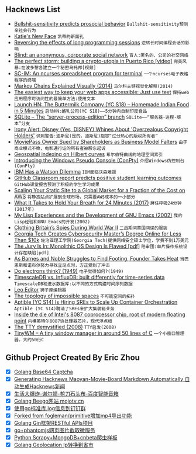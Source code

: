 ## Hacknews List


- [Bullshit-sensitivity predicts prosocial behavior](http://journals.plos.org/plosone/article?id=10.1371/journal.pone.0201474)  `Bullshit-sensitivity预测亲社会行为`
- [Katie&#39;s New Face](https://www.nationalgeographic.com/magazine/2018/09/face-transplant-katie-stubblefield-story-identity-surgery-science/)  `凯蒂的新面孔`
- [Reversing the effects of long programming sessions](https://www.poppastring.com/blog/ReversingTheEffectsOfLongProgrammingSessions.aspx)  `逆转长时间编程会话的影响`
- [Blind: an anonymous, corporate social network](https://techcrunch.com/2018/08/11/blind-loyalty/)  `盲人:匿名的、公司的社交网络`
- [The perfect storm: building a crypto-utopia in Puerto Rico [video]](https://www.theguardian.com/changingmediasummit/video/2018/aug/09/the-perfect-storm-building-a-crypto-utopia-in-puerto-rico-video)  `完美风暴:在波多黎各建立一个秘密乌托邦[视频]`
- [SC-IM: An ncurses spreadsheet program for terminal](https://github.com/andmarti1424/sc-im)  `一个ncurses电子表格程序的终端`
- [Markov Chains Explained Visually (2014)](http://setosa.io/ev/markov-chains/)  `马尔科夫链视觉化解释(2014)`
- [The easiest way to keep your web apps accessible: Just use text](https://blog.logrocket.com/the-easiest-way-to-keep-your-web-apps-accessible-c2b57506cc2a)  `保持web应用程序可访问性的最简单方法:使用文本`
- [Launch HN: The Buttermilk  Company (YC S18) – Homemade Indian Food in 5 Minutes](item?id=17767789)  `启动HN:酪乳公司(YC S18)——5分钟内自制印度食品`
- [SQLite – The “server-process-edition” branch](https://sqlite.org/src/artifact/0c6bc6f55191b690)  `SQLite——“服务器-进程-版本”分支`
- [Irony Alert: Disney (Yes, DISNEY) Whines About &#39;Overzealous Copyright Holders&#39;](https://www.techdirt.com/articles/20180815/01040040434/irony-alert-disney-yes-disney-whines-about-overzealous-copyright-holders.shtml)  `讽刺警告:迪斯尼(是的，迪斯尼)抱怨“过分热心的版权所有者”`
- [MoviePass Owner Sued by Shareholders as Business Model Falters](https://www.bloomberg.com/news/articles/2018-08-15/moviepass-owner-sued-by-shareholders-as-business-model-falters)  `由于商业模式不稳，电影通行证的所有者被股东起诉`
- [Geospatial indexing on Hilbert curves](https://blog.zen.ly/geospatial-indexing-on-hilbert-curves-2379b929addc)  `希尔伯特曲线的地理空间索引`
- [Introducing the Windows Pseudo Console (ConPty)](https://blogs.msdn.microsoft.com/commandline/2018/08/02/windows-command-line-introducing-the-windows-pseudo-console-conpty/)  `介绍Windows伪控制台(ConPty)`
- [IBM Has a Watson Dilemma](https://www.wsj.com/articles/ibm-bet-billions-that-watson-could-improve-cancer-treatment-it-hasnt-worked-1533961147)  `IBM面临沃森难题`
- [GitHub Classroom report predicts positive student learning outcomes](https://blog.github.com/2018-08-15-classroom-report-predicts-positive-student-learning-outcomes/)  `GitHub课堂报告预测了积极的学生学习成果`
- [Scaling Your Static Site to a Global Market for a Fraction of the Cost on AWS](https://medium.com/@elliot_f/scaling-your-static-site-to-a-global-market-for-a-fraction-of-the-cost-on-aws-12d23f30f877)  `将静态站点扩展到全球市场，只需要AWS成本的一小部分`
- [What It Takes to Hold Your Breath for 24 Minutes (2017)](https://www.wired.com/story/what-it-takes-to-hold-your-breath-for-24-minutes-yeah-its-a-thing/)  `屏住呼吸24分钟(2017年)`
- [My Lisp Experiences and the Development of GNU Emacs (2002)](https://www.gnu.org/gnu/rms-lisp.en.html)  `我的Lisp经验和GNU Emacs的开发(2002)`
- [Clothing Britain’s Spies During World War II](https://daily.jstor.org/clothing-britains-spies-wwii/)  `二战期间英国间谍的服装`
- [Georgia Tech Creates Cybersecurity Master’s Degree Online for Less Than $10k](https://www.news.gatech.edu/2018/08/08/georgia-tech-creates-cybersecurity-masters-degree-online-less-10000)  `佐治亚理工学院(Georgia Tech)提供网络安全硕士学位，学费不到1万美元`
- [The Jury Is In: Monolithic OS Design Is Flawed [pdf]](http://ts.data61.csiro.au/publications/csiro_full_text/Biggs_LH_18.pdf)  `陪审团:单片操作系统设计存在缺陷[pdf]`
- [As Barnes and Noble Struggles to Find Footing, Founder Takes Heat](https://www.nytimes.com/2018/08/12/business/media/barnes-noble-leonard-riggio.html)  `当巴恩斯和诺布尔努力寻找立足点时，方正受到了冲击`
- [Do electrons think? (1949)](https://quantumlifescience.wordpress.com/2014/04/10/do-electrons-think-erwin-schrodinger-bbc-1949/)  `电子觉得如何?(1949)`
- [TimescaleDB vs. InfluxDB: built differently for time-series data](https://blog.timescale.com/timescaledb-vs-influxdb-for-time-series-data-timescale-influx-sql-nosql-36489299877)  `TimescaleDB和进水数据库:以不同的方式构建时间序列数据`
- [Leo Editor](https://www.leoeditor.com/)  `狮子座编辑器`
- [The topology of impossible spaces](http://www.ams.org/publicoutreach/feature-column/fc-2014-10)  `不可能空间的拓扑`
- [Aptible (YC S14) Is Hiring SREs to Scale Up Container Orchestration](https://jobs.lever.co/aptible/cdc31a4d-e488-439d-96ff-898386bcdbdb)  `Aptible (YC S14)聘请了SREs来扩大集装箱业务`
- [Inside the die of Intel&#39;s 8087 coprocessor chip, root of modern floating point](http://www.righto.com/2018/08/inside-die-of-intels-8087-coprocessor.html)  `内模英特尔8087协处理器芯片，现代浮点根`
- [The TTY demystified (2008)](https://www.linusakesson.net/programming/tty/)  `TTY启发(2008)`
- [TinyWM – A tiny window manager in around 50 lines of C](http://incise.org/tinywm.html)  `一个小窗口管理器，大约50行C`

## Github Project Created By Eric Zhou

- [x] [Golang Base64 Captcha](https://github.com/mojocn/base64Captcha)
- [x] [Generating Hacknews Maoyan-Movie-Board Markdown Automatically 自动生成Hacknews新闻](https://github.com/dejavuzhou/md-genie)
- [x] [生活大爆炸-谢尔顿-剪刀石头布-百度智能音箱](https://github.com/mojocn/dueros-bang-game)
- [x] [Golang Beego网站 mojotv.cn](https://github.com/mojocn/www.mojotv.cn)
- [x] [使用go标准库,log信息到钉钉群](https://github.com/mojocn/dooger)
- [x] [Forked from fogleman/primitive增加mp4导出功能](https://github.com/mojocn/primitive)
- [x] [Golang Gin框架RESTful APIs项目](https://github.com/JJJJJJJerk/ezier-golang-web-api-framework)
- [x] [go+phantomjs网页图片截取微服务](https://github.com/mojocn/screen_shot)
- [x] [Python Scrapy+MongoDB+cnbeta爬虫样板](https://github.com/mojocn/scrapy_mongodb_boilerplate_cnbeta)
- [x] [Golang Geolocation Ip转换到省市](https://github.com/mojocn/ip2location)